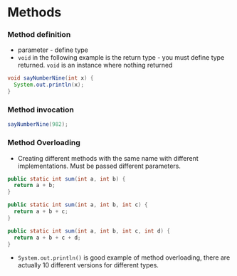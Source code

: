 # Methods
### Method definition

- parameter - define type
- `void` in the following example is the return type -
  you must define type returned. `void` is an instance where nothing returned

```java
void sayNumberNine(int x) {
  System.out.println(x);
}
```

### Method invocation

```java
sayNumberNine(982);
```

### Method Overloading 

* Creating different methods with the same name with different implementations. Must be passed different parameters. 

```java
public static int sum(int a, int b) {
  return a + b;
}

public static int sum(int a, int b, int c) {
  return a + b + c; 
}

public static int sum(int a, int b, int c, int d) {
  return a + b + c + d;
}
```

* `System.out.println()` is  good example of method overloading, there are actually 10 different versions for different types. 

